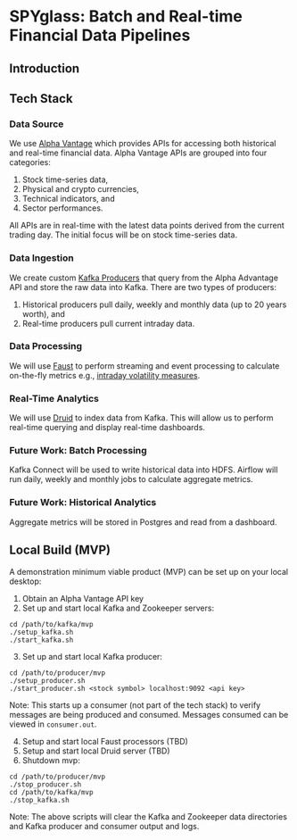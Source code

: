 # SPYglass: Batch and Real-time Financial Data Pipelines

## Introduction

## Tech Stack

### Data Source

We use [Alpha Vantage](https://www.alphavantage.co) which provides APIs for accessing both historical and real-time financial data. Alpha Vantage APIs are grouped into four categories:
1. Stock time-series data,
2. Physical and crypto currencies,
3. Technical indicators, and
4. Sector performances.

All APIs are in real-time with the latest data points derived from the current trading day. The initial focus will be on stock time-series data.

### Data Ingestion

We create custom [Kafka Producers](https://kafka.apache.org/10/javadoc/org/apache/kafka/clients/producer/KafkaProducer.html) that query from the Alpha Advantage API and store the raw data into Kafka. There are two types of producers:
1. Historical producers pull daily, weekly and monthly data (up to 20 years worth), and
2. Real-time producers pull current intraday data.

### Data Processing

We will use [Faust](https://github.com/robinhood/faust) to perform streaming and event processing to calculate on-the-fly metrics e.g., [intraday volatility measures](https://eranraviv.com/intraday-volatility-measures/).

### Real-Time Analytics

We will use [Druid](https://druid.apache.org/docs/latest/tutorials/index.html) to index data from Kafka. This will allow us to perform real-time querying and display real-time dashboards.

### Future Work: Batch Processing

Kafka Connect will be used to write historical data into HDFS. Airflow will run daily, weekly and monthly jobs to calculate aggregate metrics.

### Future Work: Historical Analytics

Aggregate metrics will be stored in Postgres and read from a dashboard.

## Local Build (MVP)

A demonstration minimum viable product (MVP) can be set up on your local desktop:

1. Obtain an Alpha Vantage API key
2. Set up and start local Kafka and Zookeeper servers:
```
cd /path/to/kafka/mvp
./setup_kafka.sh
./start_kafka.sh
```
3. Set up and start local Kafka producer:
```
cd /path/to/producer/mvp
./setup_producer.sh
./start_producer.sh <stock symbol> localhost:9092 <api key>
```
Note: This starts up a consumer (not part of the tech stack) to verify messages are being produced and consumed. Messages consumed can be viewed in `consumer.out`.

4. Setup and start local Faust processors (TBD)
5. Setup and start local Druid server (TBD)
6. Shutdown mvp:
```
cd /path/to/producer/mvp
./stop_producer.sh
cd /path/to/kafka/mvp
./stop_kafka.sh
```
Note: The above scripts will clear the Kafka and Zookeeper data directories and Kafka producer and consumer output and logs.